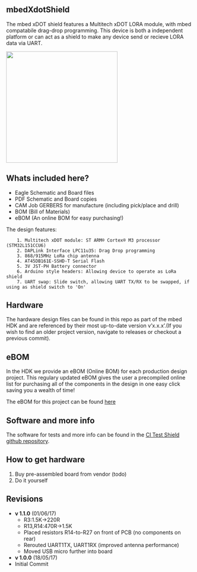 ## mbedXdotShield

The mbed xDOT shield features a Multitech xDOT LORA module, with mbed compatabile drag-drop programming. This device is both a independent platform or can act as a shield to make any device send or recieve LORA data via UART.

<img src="" width="300" height="300" />

## Whats included here?

* Eagle Schematic and Board files
* PDF Schematic and Board copies
* CAM Job GERBERS for manufacture (including pick/place and drill)
* BOM (Bill of Materials)
* eBOM (An online BOM for easy purchasing!)

The design features:

        1. Multitech xDOT module: ST ARM® Cortex® M3 processor (STM32L151CCU6)
        2. DAPLink Interface LPC11u35: Drag Drop programming
        3. 868/915MHz LoRa chip antenna
        4. AT45DB161E-SSHD-T Serial Flash
        5. 3V JST-PH Battery connector
        6. Arduino style headers: Allowing device to operate as LoRa shield
        7. UART swap: Slide switch, allowing UART TX/RX to be swapped, if using as shield switch to 'On'

## Hardware

The hardware design files can be found in this repo as part of the mbed HDK and are referenced by their most up-to-date version v’x.x.x’.(If you wish to find an older project version, navigate to releases or checkout a previous commit).

## eBOM

In the HDK we provide an eBOM (Online BOM) for each production design project. This regulary updated eBOM gives the user a precompiled online list for purchasing all of the components in the design in one easy click saving you a wealth of time!

The eBOM for this project can be found [here]()

## Software and more info

The software for tests and more info can be found in the [CI Test Shield github repository](http://www.github.com/armmbed/ci-test-shield). 

## How to get hardware

1. Buy pre-assembled board from vendor (todo)
2. Do it yourself


## Revisions
- **v 1.1.0** (01/06/17)
	- 	R3:1.5K->220R
	-  R13,R14:470R->1.5K
	-  Placed resistors R14-to-R27 on front of PCB (no components on rear)
	-  Rerouted UART1TX, UART1RX (improved antenna performance)
	-  Moved USB micro further into board
- **v 1.0.0** (18/05/17)
 - Initial Commit










	
